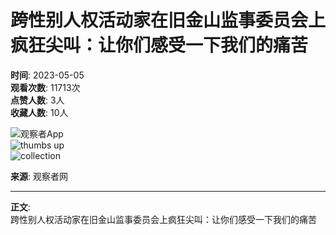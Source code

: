 # 跨性别人权活动家在旧金山监事委员会上疯狂尖叫：让你们感受一下我们的痛苦

**时间**: 2023-05-05  
**观看次数**: 11713次  
**点赞人数**: 3人  
**收藏人数**: 10人  

![观察者App](/images/ico.png)  
![thumbs up](/images/icon-thumbs-up.png)  
![collection](/images/icon-collection.png)  

**来源**: 观察者网

---

**正文**:  
跨性别人权活动家在旧金山监事委员会上疯狂尖叫：让你们感受一下我们的痛苦